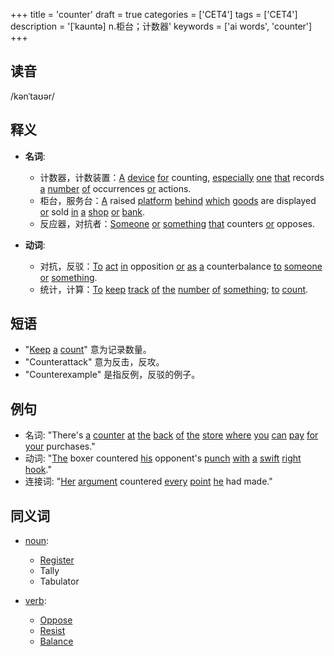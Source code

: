 +++
title = 'counter'
draft = true
categories = ['CET4']
tags = ['CET4']
description = '[ˈkauntə] n.柜台；计数器'
keywords = ['ai words', 'counter']
+++

## 读音
/kənˈtaʊər/

## 释义
- **名词**:
   - 计数器，计数装置：[A](/zh/post/a/) [device](/zh/post/device/) [for](/zh/post/for/) counting, [especially](/zh/post/especially/) [one](/zh/post/one/) [that](/zh/post/that/) records [a](/zh/post/a/) [number](/zh/post/number/) [of](/zh/post/of/) occurrences [or](/zh/post/or/) actions.
   - 柜台，服务台：[A](/zh/post/a/) raised [platform](/zh/post/platform/) [behind](/zh/post/behind/) [which](/zh/post/which/) [goods](/zh/post/goods/) are displayed [or](/zh/post/or/) sold [in](/zh/post/in/) [a](/zh/post/a/) [shop](/zh/post/shop/) [or](/zh/post/or/) [bank](/zh/post/bank/).
   - 反应器，对抗者：[Someone](/zh/post/someone/) [or](/zh/post/or/) [something](/zh/post/something/) [that](/zh/post/that/) counters [or](/zh/post/or/) opposes.

- **动词**:
   - 对抗，反驳：[To](/zh/post/to/) [act](/zh/post/act/) [in](/zh/post/in/) opposition [or](/zh/post/or/) [as](/zh/post/as/) [a](/zh/post/a/) counterbalance [to](/zh/post/to/) [someone](/zh/post/someone/) [or](/zh/post/or/) [something](/zh/post/something/).
   - 统计，计算：[To](/zh/post/to/) [keep](/zh/post/keep/) [track](/zh/post/track/) [of](/zh/post/of/) [the](/zh/post/the/) [number](/zh/post/number/) [of](/zh/post/of/) [something](/zh/post/something/); [to](/zh/post/to/) [count](/zh/post/count/).

## 短语
- "[Keep](/zh/post/keep/) [a](/zh/post/a/) [count](/zh/post/count/)" 意为记录数量。
- "Counterattack" 意为反击，反攻。
- "Counterexample" 是指反例，反驳的例子。

## 例句
- 名词: "There's [a](/zh/post/a/) [counter](/zh/post/counter/) [at](/zh/post/at/) [the](/zh/post/the/) [back](/zh/post/back/) [of](/zh/post/of/) [the](/zh/post/the/) [store](/zh/post/store/) [where](/zh/post/where/) [you](/zh/post/you/) [can](/zh/post/can/) [pay](/zh/post/pay/) [for](/zh/post/for/) [your](/zh/post/your/) purchases."
- 动词: "[The](/zh/post/the/) boxer countered [his](/zh/post/his/) opponent's [punch](/zh/post/punch/) [with](/zh/post/with/) [a](/zh/post/a/) [swift](/zh/post/swift/) [right](/zh/post/right/) [hook](/zh/post/hook/)."
- 连接词: "[Her](/zh/post/her/) [argument](/zh/post/argument/) countered [every](/zh/post/every/) [point](/zh/post/point/) [he](/zh/post/he/) had made."

## 同义词
- [noun](/zh/post/noun/): 
   - [Register](/zh/post/register/)
   - Tally
   - Tabulator

- [verb](/zh/post/verb/):
   - [Oppose](/zh/post/oppose/)
   - [Resist](/zh/post/resist/)
   - [Balance](/zh/post/balance/)
